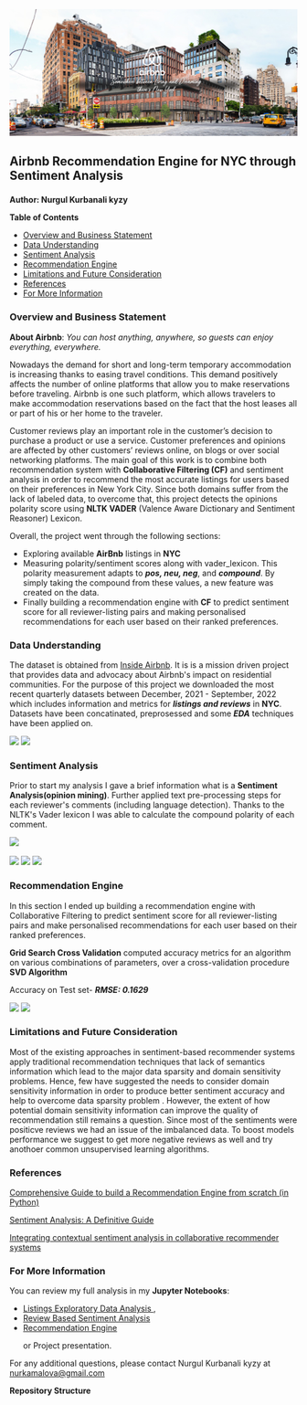 ![](https://github.com/kamalova/Airbnb-Recommendation-Engine-NLP/blob/main/images/banner.png)
## **Airbnb Recommendation Engine for NYC through Sentiment Analysis**<p>
**Author: Nurgul Kurbanali kyzy**<p>
**Table of Contents**<p>
- [Overview and Business Statement](https://github.com/kamalova/NYC-Airbnb-Recommendation-Engine-NLP#overview-and-business-statement)
- [Data Understanding](https://github.com/kamalova/NYC-Airbnb-Recommendation-Engine-NLP#data-understanding)
- [Sentiment Analysis](https://github.com/kamalova/NYC-Airbnb-Recommendation-Engine-NLP#sentiment-analysis)
- [Recommendation Engine](https://github.com/kamalova/NYC-Airbnb-Recommendation-Engine-NLP#recommendation-engine)
- [Limitations and Future Consideration](https://github.com/kamalova/NYC-Airbnb-Recommendation-Engine-NLP#limitations-and-future-consideration)
- [References](https://github.com/kamalova/NYC-Airbnb-Recommendation-Engine-NLP#references)
- [For More Information](https://github.com/kamalova/NYC-Airbnb-Recommendation-Engine-NLP#for-more-information) 


### **Overview and Business Statement**
**About Airbnb**: *You can host anything, anywhere, so guests can enjoy everything, everywhere.*<p>
Nowadays the demand for short and long-term temporary accommodation is increasing thanks to easing travel conditions. This demand positively affects the number of online platforms that allow you to make reservations before traveling. Airbnb is one such platform, which allows travelers to make accommodation reservations based on the fact that the host leases all or part of his or her home to the traveler.

Customer reviews play an important role in the customer’s decision to purchase a product or use a service. Customer preferences and opinions are affected by other customers’ reviews online, on blogs or over social networking platforms.
The main goal of this work is to combine both recommendation system with **Collaborative Filtering (CF)** and sentiment analysis in order to recommend the most accurate listings for users based on their preferences in New York City. Since both domains suffer from the lack of labeled data, to overcome that, this project detects the opinions polarity score using **NLTK VADER** (Valence Aware Dictionary and Sentiment Reasoner) Lexicon.

Overall, the project went through the following sections:

- Exploring available **AirBnb** listings in **NYC**
- Measuring polarity/sentiment scores along with vader_lexicon. This polarity measurement adapts to ***pos, neu, neg***, and ***compound***. By simply taking the compound from these values, a new feature was created on the data.
- Finally building a recommendation engine with **CF** to predict sentiment score for all reviewer-listing pairs and making personalised recommendations for each user based on their ranked preferences.

### **Data Understanding**
The dataset is obtained from [Inside Airbnb](http://insideairbnb.com/). It is is a mission driven project that provides data and advocacy about Airbnb's impact on residential communities. For the purpose of this project we downloaded the most recent quarterly datasets between December, 2021 - September, 2022 which includes information and metrics for ***listings and reviews*** in **NYC**. Datasets have been concatinated, preprosessed and some ***EDA*** techniques have been applied on.<p>
![](https://github.com/kamalova/NYC-Airbnb-Recommendation-Engine-NLP/blob/main/images/nyc_map.png)
![](https://github.com/kamalova/NYC-Airbnb-Recommendation-Engine-NLP/blob/main/images/amount_review.png)

### **Sentiment Analysis**
Prior to start my analysis I gave a brief information what is a **Sentiment Analysis(opinion mining)**. Further applied text pre-processing steps for each reviewer's comments (including language detection). Thanks to the NLTK's Vader lexicon I was able to calculate the compound polarity of each comment.<p>
![](https://github.com/kamalova/NYC-Airbnb-Recommendation-Engine-NLP/blob/main/images/sent_type.png)<p>
![](https://github.com/kamalova/NYC-Airbnb-Recommendation-Engine-NLP/blob/main/images/pos_review.png)
![](https://github.com/kamalova/NYC-Airbnb-Recommendation-Engine-NLP/blob/main/images/neg_review.png)
![](https://github.com/kamalova/NYC-Airbnb-Recommendation-Engine-NLP/blob/main/images/dist_polarity.png)
### **Recommendation Engine**
In this section I ended up building a recommendation engine with Collaborative Filtering to predict sentiment score for all reviewer-listing pairs and make personalised recommendations for each user based on their ranked preferences.<p>
**Grid Search Cross Validation** computed accuracy metrics for an algorithm on various combinations of parameters, over a cross-validation procedure **SVD Algorithm**<p> Accuracy on Test set- ***RMSE: 0.1629***<p>
![](https://github.com/kamalova/NYC-Airbnb-Recommendation-Engine-NLP/blob/main/images/actual_vs_pred.png)
![](https://github.com/kamalova/NYC-Airbnb-Recommendation-Engine-NLP/blob/main/images/result.png)

### **Limitations and Future Consideration**
Most of the existing approaches in sentiment-based recommender systems apply traditional recommendation techniques that lack of semantics information which lead to the major data sparsity and domain sensitivity problems. Hence, few have suggested the needs to consider domain sensitivity information in order to produce better sentiment accuracy and help to overcome data sparsity problem . However, the extent of how potential domain sensitivity information can improve the quality of recommendation still remains a question. Since most of the sentiments were positicve reviews we had an issue of the imbalanced data. To boost models performance we suggest to get more negative reviews as well and try anothoer common unsupervised learning algorithms.
### **References**
[Comprehensive Guide to build a Recommendation Engine from scratch (in Python)](https://www.analyticsvidhya.com/blog/2018/06/comprehensive-guide-recommendation-engine-python/)<p>
[Sentiment Analysis: A Definitive Guide](https://monkeylearn.com/sentiment-analysis/)<p>
[Integrating contextual sentiment analysis in collaborative recommender systems](https://journals.plos.org/plosone/article?id=10.1371/journal.pone.0248695#:~:text=Sentiment%20analysis%20is%20relatively%20a,be%20processed%20by%20CF%20algorithm.)
### **For More Information**
You can review my full analysis in my **Jupyter Notebooks**: 
- [Listings Exploratory Data Analysis
](https://github.com/kamalova/NYC-Airbnb-Recommendation-Engine-NLP/blob/main/notebooks/Listings_EDA.ipynb),
- [Review Based Sentiment Analysis](https://github.com/kamalova/NYC-Airbnb-Recommendation-Engine-NLP/blob/main/notebooks/Sentiment_Analysis.ipynb)
- [Recommendation Engine](https://github.com/kamalova/NYC-Airbnb-Recommendation-Engine-NLP/blob/main/notebooks/Recommendation_Engine.ipynb) <p>
or Project  presentation.<p>

For any additional questions, please contact Nurgul Kurbanali kyzy at nurkamalova@gmail.com

**Repository Structure**
